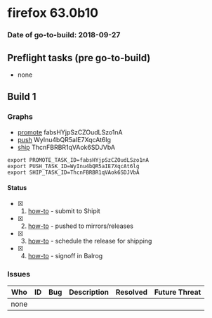 # firefox 63.0b10

### Date of go-to-build: 2018-09-27

## Preflight tasks (pre go-to-build)
- none

## Build 1  

### Graphs
* [promote](https://tools.taskcluster.net/push-inspector/#/fabsHYjpSzCZOudLSzo1nA) fabsHYjpSzCZOudLSzo1nA
* [push](https://tools.taskcluster.net/push-inspector/#/WyInu4bQR5aIE7XqcAt6lg) WyInu4bQR5aIE7XqcAt6lg
* [ship](https://tools.taskcluster.net/push-inspector/#/ThcnFBRBR1qVAok6SDJVbA) ThcnFBRBR1qVAok6SDJVbA
```
export PROMOTE_TASK_ID=fabsHYjpSzCZOudLSzo1nA
export PUSH_TASK_ID=WyInu4bQR5aIE7XqcAt6lg
export SHIP_TASK_ID=ThcnFBRBR1qVAok6SDJVbA
```


#### Status
- [x] 1.  [how-to](https://wiki.mozilla.org/Release:Release_Automation_on_Mercurial:Starting_a_Release#Submit_to_Ship_It)  - submit to Shipit
- [x] 2.  [how-to](https://github.com/mozilla-releng/releasewarrior-2.0/blob/master/docs/release-promotion/desktop/howto.md#push-artifacts-to-releases-directory)  - pushed to mirrors/releases
- [x] 3.  [how-to](https://github.com/mozilla-releng/releasewarrior-2.0/blob/master/docs/release-promotion/desktop/howto.md#ship-the-release)  - schedule the release for shipping
- [x] 4.  [how-to](https://github.com/mozilla-releng/releasewarrior-2.0/blob/master/docs/release-promotion/desktop/howto.md#obtain-sign-offs-for-changes)  - signoff in Balrog

### Issues
| Who                 | ID               | Bug                                                                 | Description                | Resolved                | Future Threat                |
| ------------------- | ---------------- | ------------------------------------------------------------------- | -------------------------- | ----------------------- | ---------------------------- |
| none | | | | | |

